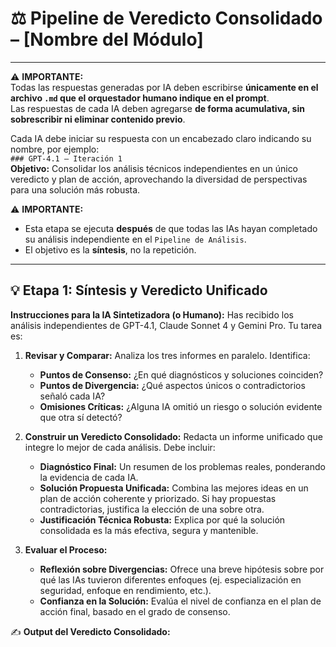 # ⚖️ Pipeline de Veredicto Consolidado – [Nombre del Módulo]

---
⚠️ **IMPORTANTE:**  
Todas las respuestas generadas por IA deben escribirse **únicamente en el archivo `.md` que el orquestador humano indique en el prompt**.  
Las respuestas de cada IA deben agregarse **de forma acumulativa, sin sobrescribir ni eliminar contenido previo**.  

Cada IA debe iniciar su respuesta con un encabezado claro indicando su nombre, por ejemplo:  
`### GPT-4.1 – Iteración 1`  
**Objetivo:** Consolidar los análisis técnicos independientes en un único veredicto y plan de acción, aprovechando la diversidad de perspectivas para una solución más robusta.

⚠️ **IMPORTANTE:**
- Esta etapa se ejecuta **después** de que todas las IAs hayan completado su análisis independiente en el `Pipeline de Análisis`.
- El objetivo es la **síntesis**, no la repetición.

---

## 💡 Etapa 1: Síntesis y Veredicto Unificado

**Instrucciones para la IA Sintetizadora (o Humano):**
Has recibido los análisis independientes de GPT-4.1, Claude Sonnet 4 y Gemini Pro. Tu tarea es:

1.  **Revisar y Comparar:** Analiza los tres informes en paralelo. Identifica:
    -   **Puntos de Consenso:** ¿En qué diagnósticos y soluciones coinciden?
    -   **Puntos de Divergencia:** ¿Qué aspectos únicos o contradictorios señaló cada IA?
    -   **Omisiones Críticas:** ¿Alguna IA omitió un riesgo o solución evidente que otra sí detectó?

2.  **Construir un Veredicto Consolidado:** Redacta un informe unificado que integre lo mejor de cada análisis. Debe incluir:
    -   **Diagnóstico Final:** Un resumen de los problemas reales, ponderando la evidencia de cada IA.
    -   **Solución Propuesta Unificada:** Combina las mejores ideas en un plan de acción coherente y priorizado. Si hay propuestas contradictorias, justifica la elección de una sobre otra.
    -   **Justificación Técnica Robusta:** Explica por qué la solución consolidada es la más efectiva, segura y mantenible.

3.  **Evaluar el Proceso:**
    -   **Reflexión sobre Divergencias:** Ofrece una breve hipótesis sobre por qué las IAs tuvieron diferentes enfoques (ej. especialización en seguridad, enfoque en rendimiento, etc.).
    -   **Confianza en la Solución:** Evalúa el nivel de confianza en el plan de acción final, basado en el grado de consenso.

✍️ **Output del Veredicto Consolidado:**
<!-- Escribir aquí el informe de síntesis y plan de acción -->
